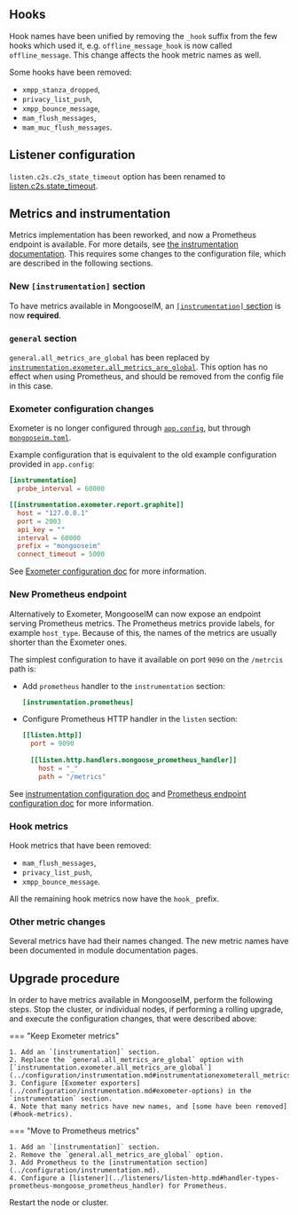 ## Hooks

Hook names have been unified by removing the `_hook` suffix from the few hooks which used it,
e.g. `offline_message_hook` is now called `offline_message`. This change affects the hook metric names as well.

Some hooks have been removed:

 - `xmpp_stanza_dropped`,
 - `privacy_list_push`,
 - `xmpp_bounce_message`,
 - `mam_flush_messages`,
 - `mam_muc_flush_messages`.

## Listener configuration

`listen.c2s.c2s_state_timeout` option has been renamed to [listen.c2s.state_timeout](../listeners/listen-c2s.md#listenc2sstate_timeout).

## Metrics and instrumentation

Metrics implementation has been reworked, and now a Prometheus endpoint is available.
For more details, see [the instrumentation documentation](../configuration/instrumentation.md).
This requires some changes to the configuration file, which are described in the following sections.

### New `[instrumentation]` section

To have metrics available in MongooseIM, an [`[instrumentation]` section](../configuration/instrumentation.md)  is now **required**.

### `general` section

`general.all_metrics_are_global` has been replaced by [`instrumentation.exometer.all_metrics_are_global`](../configuration/instrumentation.md#instrumentationexometerall_metrics_are_global).
This option has no effect when using Prometheus, and should be removed from the config file in this case.

### Exometer configuration changes

Exometer is no longer configured through [`app.config`](../configuration/configuration-files.md#appconfig), but through [`mongooseim.toml`](../configuration/configuration-files.md#mongooseimtoml).

Example configuration that is equivalent to the old example configuration provided in `app.config`:
```toml
[instrumentation]
  probe_interval = 60000

[[instrumentation.exometer.report.graphite]]
  host = "127.0.0.1"
  port = 2003
  api_key = ""
  interval = 60000
  prefix = "mongooseim"
  connect_timeout = 5000
```

See [Exometer configuration doc](../configuration/instrumentation.md#exometer-options) for more information.

### New Prometheus endpoint

Alternatively to Exometer, MongooseIM can now expose an endpoint serving Prometheus metrics.
The Prometheus metrics provide labels, for example `host_type`.
Because of this, the names of the metrics are usually shorter than the Exometer ones.

The simplest configuration to have it available on port `9090` on the `/metrcis` path is:

 - Add `prometheus` handler to the `instrumentation` section:
    ```toml
    [instrumentation.prometheus]
    ```
 - Configure Prometheus HTTP handler in the `listen` section:
    ```toml
    [[listen.http]]
      port = 9090
      
      [[listen.http.handlers.mongoose_prometheus_handler]]
        host = "_"
        path = "/metrics"
    ```

See [instrumentation configuration doc](../configuration/instrumentation.md) and [Prometheus endpoint configuration doc](../listeners/listen-http.md#handler-types-prometheus-mongoose_prometheus_handler) for more information.

### Hook metrics

Hook metrics that have been removed:

 - `mam_flush_messages`,
 - `privacy_list_push`,
 - `xmpp_bounce_message`.

All the remaining hook metrics now have the `hook_` prefix.

### Other metric changes

Several metrics have had their names changed. The new metric names have been documented in module documentation pages.

## Upgrade procedure

In order to have metrics available in MongooseIM, perform the following steps.
Stop the cluster, or individual nodes, if performing a rolling upgrade, and execute the configuration changes, that were described above:

=== "Keep Exometer metrics"

    1. Add an `[instrumentation]` section.
    2. Replace the `general.all_metrics_are_global` option with [`instrumentation.exometer.all_metrics_are_global`](../configuration/instrumentation.md#instrumentationexometerall_metrics_are_global).
    3. Configure [Exometer exporters](../configuration/instrumentation.md#exometer-options) in the `instrumentation` section.
    4. Note that many metrics have new names, and [some have been removed](#hook-metrics).

=== "Move to Prometheus metrics"

    1. Add an `[instrumentation]` section.
    2. Remove the `general.all_metrics_are_global` option.
    3. Add Prometheus to the [instrumentation section](../configuration/instrumentation.md).
    4. Configure a [listener](../listeners/listen-http.md#handler-types-prometheus-mongoose_prometheus_handler) for Prometheus.

Restart the node or cluster.
